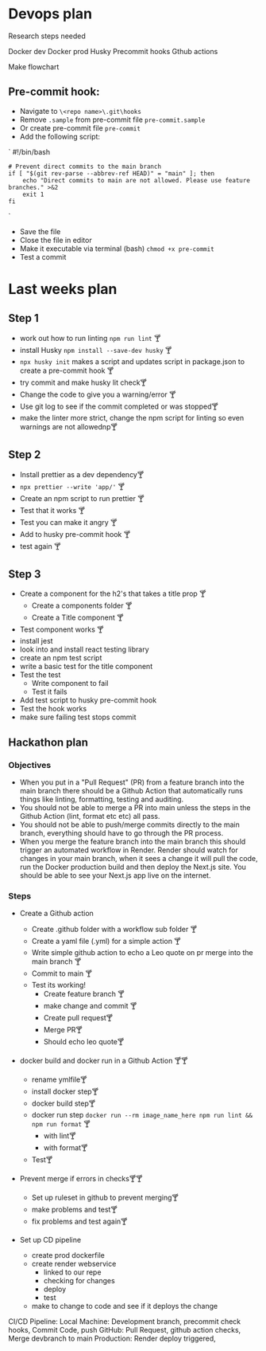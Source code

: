 # Devops plan

Research steps needed

Docker dev
Docker prod
Husky
Precommit hooks
Gthub actions

Make flowchart

## Pre-commit hook:

- Navigate to `\<repo name>\.git\hooks`
- Remove `.sample` from pre-commit file `pre-commit.sample` 
- Or create pre-commit file `pre-commit` 
- Add the following script:

`
    #!/bin/bash

    # Prevent direct commits to the main branch
    if [ "$(git rev-parse --abbrev-ref HEAD)" = "main" ]; then
        echo "Direct commits to main are not allowed. Please use feature branches." >&2
        exit 1
    fi
`

- Save the file
- Close the file in editor
- Make it executable via terminal (bash) `chmod +x pre-commit`
- Test a commit



# Last weeks plan

## Step 1

- work out how to run linting `npm run lint` 🍸
- install Husky `npm install --save-dev husky` 🍸
- `npx husky init` makes a script and updates script in package.json to create a pre-commit hook 🍸
- try commit and make husky lit check🍸
- Change the code to give you a warning/error 🍸
- Use git log to see if the commit completed or was stopped🍸
- make the linter more strict, change the npm script for linting so even warnings are not allowednp🍸

## Step 2

- Install prettier as a dev dependency🍸
- `npx prettier --write 'app/'` 🍸
- Create an npm script to run prettier 🍸
- Test that it works 🍸
- Test you can make it angry 🍸
- Add to husky pre-commit hook 🍸
- test again 🍸

## Step 3

- Create a component for the h2's that takes a title prop 🍸
  - Create a components folder 🍸
  - Create a Title component 🍸
- Test component works 🍸
- install jest
- look into and install react testing library
- create an npm test script
- write a basic test for the title component
- Test the test
  - Write component to fail
  - Test it fails
- Add test script to husky pre-commit hook
- Test the hook works
- make sure failing test stops commit

## Hackathon plan

### Objectives

- When you put in a "Pull Request" (PR) from a feature branch into the main branch there should be a Github Action that automatically runs things like linting, formatting, testing and auditing.
- You should not be able to merge a PR into main unless the steps in the Github Action (lint, format etc etc) all pass.
- You should not be able to push/merge commits directly to the main branch, everything should have to go through the PR process.
- When you merge the feature branch into the main branch this should trigger an automated workflow in Render. Render should watch for changes in your main branch, when it sees a change it will pull the code, run the Docker production build and then deploy the Next.js site. You should be able to see your Next.js app live on the internet.

### Steps

- Create a Github action

  - Create .github folder with a workflow sub folder 🍸
  - Create a yaml file (.yml) for a simple action 🍸
  - Write simple github action to echo a Leo quote on pr merge into the main branch 🍸
  - Commit to main 🍸
  - Test its working!
    - Create feature branch 🍸
    - make change and commit 🍸
    - Create pull request🍸
    - Merge PR🍸
    - Should echo leo quote🍸

- docker build and docker run in a Github Action 🍸🍸
  - rename ymlfile🍸
  - install docker step🍸
  - docker build step🍸
  - docker run step `docker run --rm image_name_here npm run lint && npm run format` 🍸
    - with lint🍸
    - with format🍸
  - Test🍸
- Prevent merge if errors in checks🍸🍸

  - Set up ruleset in github to prevent merging🍸
  - make problems and test🍸
  - fix problems and test again🍸

- Set up CD pipeline
  - create prod dockerfile
  - create render webservice
    - linked to our repe
    - checking for changes
    - deploy
    - test
  - make to change to code and see if it deploys the change



CI/CD Pipeline:
Local Machine: Development branch, precommit check hooks, Commit Code, push
GitHub: Pull Request, github action checks, Merge devbranch to main
Production: Render deploy triggered, 
